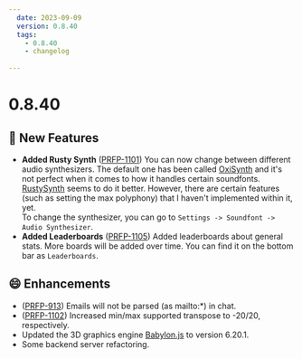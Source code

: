 ```yaml
---
  date: 2023-09-09
  version: 0.8.40
  tags:
    - 0.8.40
    - changelog
  
---
```


# 0.8.40

## :rocket: New Features
  - **Added Rusty Synth** ([PRFP-1101](https://pianorhythm.myjetbrains.com/youtrack/issue/PRFP-1101)) You can now change between different audio synthesizers. The default one has been called [OxiSynth](https://github.com/PolyMeilex/OxiSynth) and it's not perfect when it comes to how it handles certain soundfonts. [RustySynth](https://github.com/sinshu/rustysynth) seems to do it better. However, there are certain features (such as setting the max polyphony) that I haven't implemented within it, yet. <br/> To change the synthesizer, you can go to `Settings -> Soundfont -> Audio Synthesizer`.<br/>
  - **Added Leaderboards** ([PRFP-1105](https://pianorhythm.myjetbrains.com/youtrack/issue/PRFP-1105)) Added leaderboards about general stats. More boards will be added over time. You can find it on the bottom bar as `Leaderboards`.

## :smile: Enhancements
  - ([PRFP-913](https://pianorhythm.myjetbrains.com/youtrack/issue/PRFP-913)) Emails will not be parsed (as mailto:*) in chat.
  - ([PRFP-1102](https://pianorhythm.myjetbrains.com/youtrack/issue/PRFP-1102)) Increased min/max supported transpose to -20/20, respectively.
  - Updated the 3D graphics engine [Babylon.js](https://www.babylonjs.com/) to version 6.20.1.
  - Some backend server refactoring.

<!----------------------------------------------->
